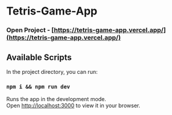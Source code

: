 # Tetris-Game-App

### Open Project - [https://tetris-game-app.vercel.app/](https://tetris-game-app.vercel.app/)

## Available Scripts

In the project directory, you can run:

### `npm i && npm run dev`

Runs the app in the development mode.\
Open [http://localhost:3000](http://localhost:3000) to view it in your browser.
